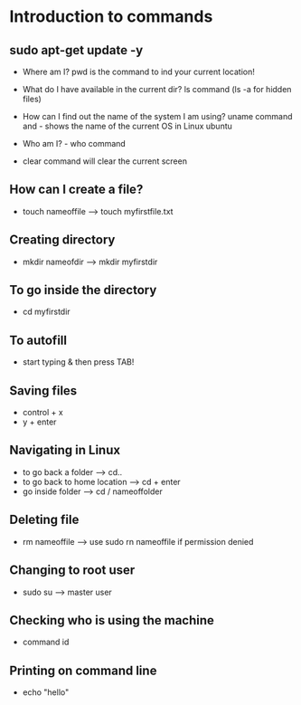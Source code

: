 # Introduction to commands

## sudo apt-get update -y

- Where am I? pwd is the command to ind your current location!
- What do I have available in the current dir? ls command (ls -a for hidden files)
- How can I find out the name of the system I am using? uname command and - shows the name of the current OS in Linux ubuntu

- Who am I? - who command
- clear command will clear the current screen

## How can I create a file?
- touch nameoffile --> touch myfirstfile.txt

## Creating directory
- mkdir nameofdir --> mkdir myfirstdir

## To go inside the directory
- cd myfirstdir

## To autofill
- start typing & then press TAB!

## Saving files
- control + x 
- y + enter

## Navigating in Linux
- to go back a folder --> cd..
- to go back to home location --> cd + enter
- go inside folder --> cd / nameoffolder

## Deleting file
- rm nameoffile --> use sudo rn nameoffile if permission denied

## Changing to root user
- sudo su --> master user

## Checking who is using the machine 
- command id

## Printing on command line 
- echo "hello"
